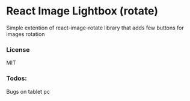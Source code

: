 # React Image Lightbox (rotate)

Simple extention of react-image-rotate library that adds few buttons for images rotation


### License
MIT

### Todos:
Bugs on tablet pc

